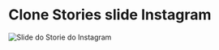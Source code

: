 # Clone Stories slide Instagram
![Slide do Storie do Instagram](https://github.com/erosMariano/slide-stories/blob/master/GIF-200809_154803.gif)
